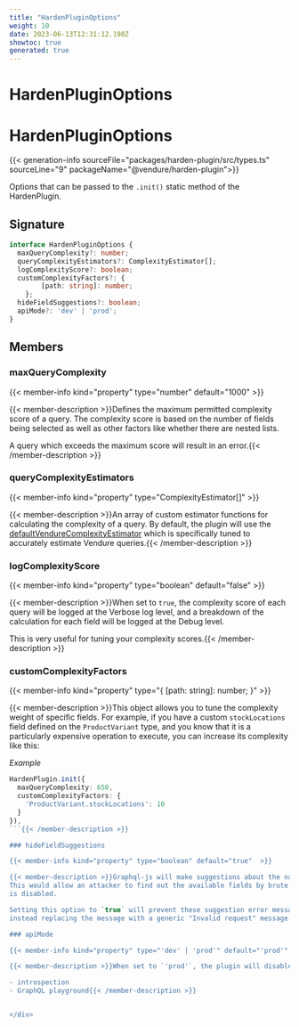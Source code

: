 ```yaml
---
title: "HardenPluginOptions"
weight: 10
date: 2023-06-13T12:31:12.190Z
showtoc: true
generated: true
---
```

<!-- This file was generated from the Vendure source. Do not modify. Instead, re-run the "docs:build" script -->

# HardenPluginOptions
<div class="symbol">


# HardenPluginOptions

{{< generation-info sourceFile="packages/harden-plugin/src/types.ts" sourceLine="9" packageName="@vendure/harden-plugin">}}

Options that can be passed to the `.init()` static method of the HardenPlugin.

## Signature

```TypeScript
interface HardenPluginOptions {
  maxQueryComplexity?: number;
  queryComplexityEstimators?: ComplexityEstimator[];
  logComplexityScore?: boolean;
  customComplexityFactors?: {
        [path: string]: number;
    };
  hideFieldSuggestions?: boolean;
  apiMode?: 'dev' | 'prod';
}
```
## Members

### maxQueryComplexity

{{< member-info kind="property" type="number" default="1000"  >}}

{{< member-description >}}Defines the maximum permitted complexity score of a query. The complexity score is based
on the number of fields being selected as well as other factors like whether there are nested
lists.

A query which exceeds the maximum score will result in an error.{{< /member-description >}}

### queryComplexityEstimators

{{< member-info kind="property" type="ComplexityEstimator[]"  >}}

{{< member-description >}}An array of custom estimator functions for calculating the complexity of a query. By default,
the plugin will use the <a href='/typescript-api/core-plugins/harden-plugin/default-vendure-complexity-estimator#defaultvendurecomplexityestimator'>defaultVendureComplexityEstimator</a> which is specifically
tuned to accurately estimate Vendure queries.{{< /member-description >}}

### logComplexityScore

{{< member-info kind="property" type="boolean" default="false"  >}}

{{< member-description >}}When set to `true`, the complexity score of each query will be logged at the Verbose
log level, and a breakdown of the calculation for each field will be logged at the Debug level.

This is very useful for tuning your complexity scores.{{< /member-description >}}

### customComplexityFactors

{{< member-info kind="property" type="{         [path: string]: number;     }"  >}}

{{< member-description >}}This object allows you to tune the complexity weight of specific fields. For example,
if you have a custom `stockLocations` field defined on the `ProductVariant` type, and
you know that it is a particularly expensive operation to execute, you can increase
its complexity like this:

*Example*

```TypeScript
HardenPlugin.init({
  maxQueryComplexity: 650,
  customComplexityFactors: {
    'ProductVariant.stockLocations': 10
  }
}),
```{{< /member-description >}}

### hideFieldSuggestions

{{< member-info kind="property" type="boolean" default="true"  >}}

{{< member-description >}}Graphql-js will make suggestions about the names of fields if an invalid field name is provided.
This would allow an attacker to find out the available fields by brute force even if introspection
is disabled.

Setting this option to `true` will prevent these suggestion error messages from being returned,
instead replacing the message with a generic "Invalid request" message.{{< /member-description >}}

### apiMode

{{< member-info kind="property" type="'dev' | 'prod'" default="'prod'"  >}}

{{< member-description >}}When set to `'prod'`, the plugin will disable dev-mode features of the GraphQL APIs:

- introspection
- GraphQL playground{{< /member-description >}}


</div>
